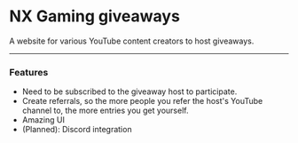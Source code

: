 # NX Gaming giveaways

A website for various YouTube content creators to host giveaways.

---

### Features
- Need to be subscribed to the giveaway host to participate.
- Create referrals, so the more people you refer the host's YouTube channel to, the more entries you get yourself.
- Amazing UI
- (Planned): Discord integration